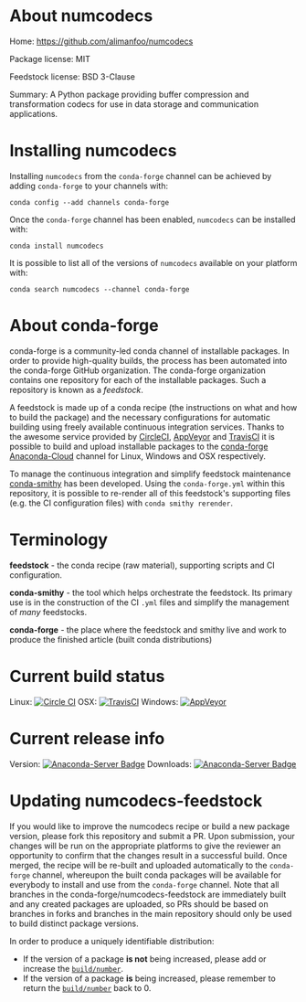 About numcodecs
===============

Home: https://github.com/alimanfoo/numcodecs

Package license: MIT

Feedstock license: BSD 3-Clause

Summary: A Python package providing buffer compression and transformation codecs for use in data storage and communication applications.



Installing numcodecs
====================

Installing `numcodecs` from the `conda-forge` channel can be achieved by adding `conda-forge` to your channels with:

```
conda config --add channels conda-forge
```

Once the `conda-forge` channel has been enabled, `numcodecs` can be installed with:

```
conda install numcodecs
```

It is possible to list all of the versions of `numcodecs` available on your platform with:

```
conda search numcodecs --channel conda-forge
```



About conda-forge
=================

conda-forge is a community-led conda channel of installable packages.
In order to provide high-quality builds, the process has been automated into the
conda-forge GitHub organization. The conda-forge organization contains one repository
for each of the installable packages. Such a repository is known as a *feedstock*.

A feedstock is made up of a conda recipe (the instructions on what and how to build
the package) and the necessary configurations for automatic building using freely
available continuous integration services. Thanks to the awesome service provided by
[CircleCI](https://circleci.com/), [AppVeyor](http://www.appveyor.com/)
and [TravisCI](https://travis-ci.org/) it is possible to build and upload installable
packages to the [conda-forge](https://anaconda.org/conda-forge)
[Anaconda-Cloud](http://docs.anaconda.org/) channel for Linux, Windows and OSX respectively.

To manage the continuous integration and simplify feedstock maintenance
[conda-smithy](http://github.com/conda-forge/conda-smithy) has been developed.
Using the ``conda-forge.yml`` within this repository, it is possible to re-render all of
this feedstock's supporting files (e.g. the CI configuration files) with ``conda smithy rerender``.


Terminology
===========

**feedstock** - the conda recipe (raw material), supporting scripts and CI configuration.

**conda-smithy** - the tool which helps orchestrate the feedstock.
                   Its primary use is in the construction of the CI ``.yml`` files
                   and simplify the management of *many* feedstocks.

**conda-forge** - the place where the feedstock and smithy live and work to
                  produce the finished article (built conda distributions)

Current build status
====================

Linux: [![Circle CI](https://circleci.com/gh/conda-forge/numcodecs-feedstock.svg?style=shield)](https://circleci.com/gh/conda-forge/numcodecs-feedstock)
OSX: [![TravisCI](https://travis-ci.org/conda-forge/numcodecs-feedstock.svg?branch=master)](https://travis-ci.org/conda-forge/numcodecs-feedstock)
Windows: [![AppVeyor](https://ci.appveyor.com/api/projects/status/github/conda-forge/numcodecs-feedstock?svg=True)](https://ci.appveyor.com/project/conda-forge/numcodecs-feedstock/branch/master)

Current release info
====================
Version: [![Anaconda-Server Badge](https://anaconda.org/conda-forge/numcodecs/badges/version.svg)](https://anaconda.org/conda-forge/numcodecs)
Downloads: [![Anaconda-Server Badge](https://anaconda.org/conda-forge/numcodecs/badges/downloads.svg)](https://anaconda.org/conda-forge/numcodecs)


Updating numcodecs-feedstock
============================

If you would like to improve the numcodecs recipe or build a new
package version, please fork this repository and submit a PR. Upon submission,
your changes will be run on the appropriate platforms to give the reviewer an
opportunity to confirm that the changes result in a successful build. Once
merged, the recipe will be re-built and uploaded automatically to the
`conda-forge` channel, whereupon the built conda packages will be available for
everybody to install and use from the `conda-forge` channel.
Note that all branches in the conda-forge/numcodecs-feedstock are
immediately built and any created packages are uploaded, so PRs should be based
on branches in forks and branches in the main repository should only be used to
build distinct package versions.

In order to produce a uniquely identifiable distribution:
 * If the version of a package **is not** being increased, please add or increase
   the [``build/number``](http://conda.pydata.org/docs/building/meta-yaml.html#build-number-and-string).
 * If the version of a package **is** being increased, please remember to return
   the [``build/number``](http://conda.pydata.org/docs/building/meta-yaml.html#build-number-and-string)
   back to 0.
